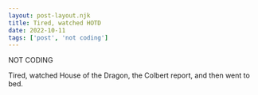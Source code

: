 ```yaml
---
layout: post-layout.njk
title: Tired, watched HOTD
date: 2022-10-11
tags: ['post', 'not coding']
---
```

<!-- Excerpt Start -->
NOT CODING
<!-- Excerpt End -->

Tired, watched House of the Dragon, the Colbert report, and then went to bed.
